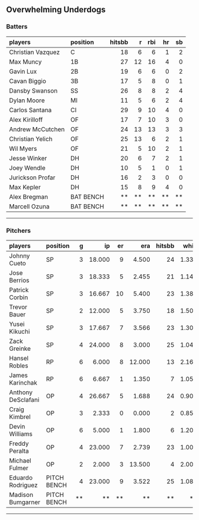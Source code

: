 ## Overwhelming Underdogs

### Batters

 
|players           |position  | hitsbb|  r| rbi| hr| sb| 
|:-----------------|:---------|------:|--:|---:|--:|--:| 
|Christian Vazquez |C         |     18|  6|   6|  1|  2| 
|Max Muncy         |1B        |     27| 12|  16|  4|  0| 
|Gavin Lux         |2B        |     19|  6|   6|  0|  2| 
|Cavan Biggio      |3B        |     17|  5|   8|  0|  1| 
|Dansby Swanson    |SS        |     26|  8|   8|  2|  4| 
|Dylan Moore       |MI        |     11|  5|   6|  2|  4| 
|Carlos Santana    |CI        |     29|  9|  10|  4|  0| 
|Alex Kirilloff    |OF        |     17|  7|  10|  3|  0| 
|Andrew McCutchen  |OF        |     24| 13|  13|  3|  3| 
|Christian Yelich  |OF        |     25| 13|   6|  2|  1| 
|Wil Myers         |OF        |     21|  5|  10|  2|  1| 
|Jesse Winker      |DH        |     20|  6|   7|  2|  1| 
|Joey Wendle       |DH        |     10|  5|   1|  0|  1| 
|Jurickson Profar  |DH        |     16|  2|   3|  0|  0| 
|Max Kepler        |DH        |     15|  8|   9|  4|  0| 
|Alex Bregman      |BAT BENCH |     **| **|  **| **| **| 
|Marcell Ozuna     |BAT BENCH |     **| **|  **| **| **| 


* * *

### Pitchers

 
|players            |position    |  g|     ip| er|    era| hitsbb|  whip| so|  w| sv| 
|:------------------|:-----------|--:|------:|--:|------:|------:|-----:|--:|--:|--:| 
|Johnny Cueto       |SP          |  3| 18.000|  9|  4.500|     24| 1.333| 18|  1|  0| 
|Jose Berrios       |SP          |  3| 18.333|  5|  2.455|     21| 1.145| 19|  0|  0| 
|Patrick Corbin     |SP          |  3| 16.667| 10|  5.400|     23| 1.380| 11|  1|  0| 
|Trevor Bauer       |SP          |  2| 12.000|  5|  3.750|     18| 1.500| 18|  1|  0| 
|Yusei Kikuchi      |SP          |  3| 17.667|  7|  3.566|     23| 1.302| 17|  2|  0| 
|Zack Greinke       |SP          |  4| 24.000|  8|  3.000|     25| 1.042| 19|  1|  0| 
|Hansel Robles      |RP          |  6|  6.000|  8| 12.000|     13| 2.167|  4|  0|  3| 
|James Karinchak    |RP          |  6|  6.667|  1|  1.350|      7| 1.050| 10|  2|  1| 
|Anthony DeSclafani |OP          |  4| 26.667|  5|  1.688|     24| 0.900| 28|  3|  0| 
|Craig Kimbrel      |OP          |  3|  2.333|  0|  0.000|      2| 0.857|  5|  0|  0| 
|Devin Williams     |OP          |  6|  5.000|  1|  1.800|      6| 1.200|  6|  3|  0| 
|Freddy Peralta     |OP          |  4| 23.000|  7|  2.739|     23| 1.000| 31|  1|  0| 
|Michael Fulmer     |OP          |  2|  2.000|  3| 13.500|      4| 2.000|  2|  0|  0| 
|Eduardo Rodriguez  |PITCH BENCH |  4| 23.000|  9|  3.522|     25| 1.087| 26|  1|  0| 
|Madison Bumgarner  |PITCH BENCH | **|     **| **|     **|     **|    **| **| **| **| 


* * *


